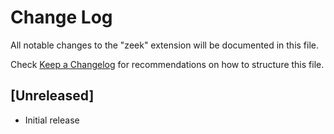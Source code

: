 # Change Log

All notable changes to the "zeek" extension will be documented in this file.

Check [Keep a Changelog](http://keepachangelog.com/) for recommendations on how to structure this file.

## [Unreleased]

- Initial release